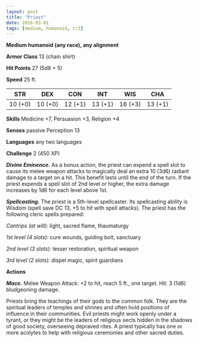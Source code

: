```yaml
---
layout: post
title: "Priest"
date: 2016-03-01
tags: [medium, humanoid, cr2]
---
```


**Medium humanoid (any race), any alignment**

**Armor Class** 13 (chain shirt)

**Hit Points** 27 (5d8 + 5)

**Speed** 25 ft.

|   STR   |   DEX   |   CON   |   INT   |   WIS   |   CHA   |
|:-----:|:-----:|:-----:|:-----:|:-----:|:-----:|
| 10 (+0) | 10 (+0) | 12 (+1) | 13 (+1) | 16 (+3) | 13 (+1) |

**Skills** Medicine +7, Persuasion +3, Religion +4 

**Senses** passive Perception 13 

**Languages** any two languages

**Challenge** 2 (450 XP) 

***Divine Eminence.*** As a bonus action, the priest can expend a spell slot to cause its melee weapon attacks to magically deal an extra 10 (3d6) radiant damage to a target on a hit. This benefit lasts until the end of the turn. If the priest expends a spell slot of 2nd level or higher, the extra damage increases by 1d6 for each level above 1st. 

***Spellcasting.*** The priest is a 5th-level spellcaster. Its spellcasting ability is Wisdom (spell save DC 13, +5 to hit with spell attacks). The priest has the following cleric spells prepared: 

*Cantrips (at will):* light, sacred flame, thaumaturgy 

*1st level (4 slots):* cure wounds, guiding bolt, sanctuary 

*2nd level (3 slots):* lesser restoration, spiritual weapon 

*3rd level (2 slots):* dispel magic, spirit guardians 

**Actions** 

***Mace.*** Melee Weapon Attack: +2 to hit, reach 5 ft., one target. Hit: 3 (1d6) bludgeoning damage. 

Priests bring the teachings of their gods to the common folk. They are the spiritual leaders of temples and shrines and often hold positions of influence in their communities. Evil priests might work openly under a tyrant, or they might be the leaders of religious sects hidden in the shadows of good society, overseeing depraved rites. A priest typically has one or more acolytes to help with religious ceremonies and other sacred duties.
